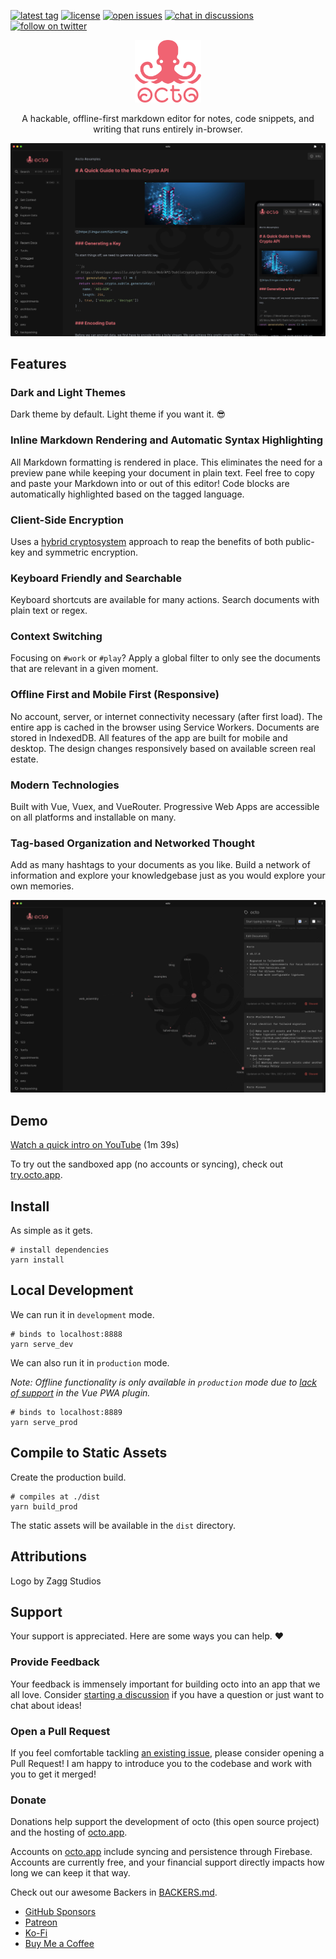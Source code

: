 [![latest tag](https://img.shields.io/github/v/tag/writewithocto/octo?color=blue&label=latest%20tag&sort=semver)](https://github.com/writewithocto/octo/releases)
[![license](https://img.shields.io/github/license/writewithocto/octo)](https://github.com/writewithocto/octo/blob/main/LICENSE)
[![open issues](https://img.shields.io/github/issues-raw/writewithocto/octo)](https://github.com/writewithocto/octo/issues)
[![chat in discussions](https://img.shields.io/badge/chat-in%20discussions-7289da)](https://github.com/writewithocto/octo/discussions)
[![follow on twitter](https://img.shields.io/badge/follow-on%20twitter-1da1f2)](https://twitter.com/writewithocto)

<p align="center">
  <a href="https://octo.app">
    <img height="100" src="resources/stacked.png">
  </a>
</p>

<p align="center">A hackable, offline-first markdown editor for notes, code snippets, and writing that runs entirely in-browser.</p>

[![screenshot](resources/combined-dark.png)](https://octo.app)

## Features

### Dark and Light Themes

Dark theme by default. Light theme if you want it. 😎

### Inline Markdown Rendering and Automatic Syntax Highlighting

All Markdown formatting is rendered in place. This eliminates the need for a preview pane while keeping your document in plain text. Feel free to copy and paste your Markdown into or out of this editor! Code blocks are automatically highlighted based on the tagged language.

### Client-Side Encryption

Uses a [hybrid cryptosystem](https://en.wikipedia.org/wiki/Hybrid_cryptosystem) approach to reap the benefits of both public-key and symmetric encryption.

### Keyboard Friendly and Searchable

Keyboard shortcuts are available for many actions. Search documents with plain text or regex.

### Context Switching

Focusing on `#work` or `#play`? Apply a global filter to only see the documents that are relevant in a given moment.

### Offline First and Mobile First (Responsive)

No account, server, or internet connectivity necessary (after first load). The entire app is cached in the browser using Service Workers. Documents are stored in IndexedDB. All features of the app are built for mobile and desktop. The design changes responsively based on available screen real estate.

### Modern Technologies

Built with Vue, Vuex, and VueRouter. Progressive Web Apps are accessible on all platforms and installable on many.

### Tag-based Organization and Networked Thought

Add as many hashtags to your documents as you like. Build a network of information and explore your knowledgebase just as you would explore your own memories.

![](resources/desktop-graph-dark.png)

## Demo

[Watch a quick intro on YouTube](https://youtu.be/Brtvzu-3qT8) (1m 39s)

To try out the sandboxed app (no accounts or syncing), check out [try.octo.app](https://try.octo.app).

## Install

As simple as it gets.

```shell
# install dependencies
yarn install
```

## Local Development

We can run it in `development` mode.

```shell
# binds to localhost:8888
yarn serve_dev
```

We can also run it in `production` mode.

_Note: Offline functionality is only available in `production` mode due to [lack of support](https://github.com/vuejs/vue-cli/issues/2678) in the Vue PWA plugin._

```shell
# binds to localhost:8889
yarn serve_prod
```

## Compile to Static Assets

Create the production build.

```shell
# compiles at ./dist
yarn build_prod
```

The static assets will be available in the `dist` directory.

## Attributions

Logo by Zagg Studios

## Support

Your support is appreciated. Here are some ways you can help. ♥️

### Provide Feedback

Your feedback is immensely important for building octo into an app that we all love. Consider [starting a discussion](https://github.com/writewithocto/octo/discussions) if you have a question or just want to chat about ideas!

### Open a Pull Request

If you feel comfortable tackling [an existing issue](https://github.com/writewithocto/octo/issues), please consider opening a Pull Request! I am happy to introduce you to the codebase and work with you to get it merged!

### Donate

Donations help support the development of octo (this open source project) and the hosting of [octo.app](https://octo.app).

Accounts on [octo.app](https://octo.app) include syncing and persistence through Firebase. Accounts are currently free, and your financial support directly impacts how long we can keep it that way.

Check out our awesome Backers in [BACKERS.md](https://github.com/writewithocto/octo/blob/main/BACKERS.md).

- [GitHub Sponsors](https://github.com/sponsors/voraciousdev)
- [Patreon](https://patreon.com/voraciousdev)
- [Ko-Fi](https://ko-fi.com/voraciousdev)
- [Buy Me a Coffee](https://www.buymeacoffee.com/voraciousdev)
